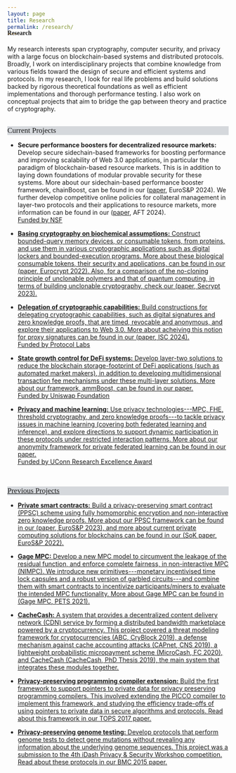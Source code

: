 ```yaml
---
layout: page
title: Research
permalink: /research/
---
```



<h4 style="font-family: 'Comic Sans MS'; margin-top: -30px;">Research</h4>

My research interests span cryptography, computer security, and privacy with a large focus on blockchain-based systems and distributed protocols. Broadly, I work on interdisciplinary projects that combine knowledge from various fields toward the design of secure and efficient systems and protocols. In my research, I look for real life problems and build solutions backed by rigorous theoretical foundations as well as efficient implementations and thorough performance testing. I also work on conceptual projects that aim to bridge the gap between theory and practice of cryptography. 
<br/>
<br/>

<div style="font-family: 'Comic Sans MS'; font-size:17px; background-color:rgb(213, 216, 220);margin-bottom:6px;">Current Projects</div>

* **Secure performance boosters for decentralized resource markets:** Develop secure sidechain-based frameworks for boosting performance and improving scalability of Web 3.0 applications, in particular the paradigm of blockchain-based resource markets. This is in addition to laying down foundations of modular provable security for these systems. More about our sidechain-based performance booster framework, chainBoost, can be found in our ([paper](https://eprint.iacr.org/2024/1020), EuroS&P 2024). We further develop competitive online policies for collateral management in layer-two protocols and their applications to resource markets, more information can be found in our ([paper](https://eprint.iacr.org/2024/1022), AFT 2024).<br/> 
<u>Funded by NSF<u/>

* **Basing cryptography on biochemical assumptions:** Construct bounded-query memory devices, or consumable tokens, from proteins, and use them in various cryptographic applications such as digital lockers and bounded-execution programs. More about these biological consumable tokens, their security and applications, can be found in our ([paper](https://link.springer.com/chapter/10.1007/978-3-031-06944-4_26), Eurocrypt 2022). Also, for a comparison of the no-cloning principle of unclonable polymers and that of quantum computing, in terms of building unclonable cryptography, check our ([paper](https://eprint.iacr.org/2023/702), Secrypt 2023). 

* **Delegation of cryptographic capabilities:** Build constructions for delegating cryptographic capabilities, such as digital signatures and zero knowledge proofs, that are timed, revocable and anonymous, and explore their applications to Web 3.0. More about acheiving this notion for proxy signatures can be found in our ([paper](https://eprint.iacr.org/2023/833), ISC 2024).<br/>
<u>Funded by Protocol Labs<u/>

* **State growth control for DeFi systems:** Develop layer-two solutions to reduce the blockchain storage-footprint of DeFi applications (such as automated market makers), in addition to developing multidimensional transaction fee mechanisms under these multi-layer solutions. More about our framework, ammBoost, can be found in our [paper](https://eprint.iacr.org/2024/1021).<br/>
<u>Funded by Uniswap Foundation<u/>

* **Privacy and machine learning:** Use privacy technologies---MPC, FHE, threshold cryptography, and zero knowledge proofs---to tackle privacy issues in machine learning (covering both federated learning and inference), and explore directions to support dynamic participation in these protocols under restricted interaction patterns. More about our anonymity framework for private federated learning can be found in our [paper](https://arxiv.org/abs/2306.06825). <br/>
<u>Funded by UConn Research Excellence Award<u/>
<br/>
<br/>

<div style="font-family: 'Comic Sans MS'; font-size:17px; background-color:rgb(213, 216, 220);margin-bottom:6px;">Previous Projects</div>

* **Private smart contracts:** Build a privacy-preserving smart contract (PPSC) scheme using fully homomorphic encryption and non-interactive zero knowledge proofs. More about our PPSC framework can be found in our ([paper](https://eprint.iacr.org/2021/133), [EuroS&P 2023](https://www.ieee-security.org/TC/EuroSP2023/)), and more about current private computing solutions for blockchains can be found in our ([SoK paper](https://eprint.iacr.org/2021/727.pdf), EuroS&P 2022).

* **Gage MPC:** Develop a new MPC model to circumvent the leakage of the residual function, and enforce complete fairness, in non-interactive MPC (NIMPC). We introduce new primitives---monetary incentivised time lock capsules and a robust version of garbled circuits---and combine them with smart contracts to incentivize participants/miners to evaluate the intended MPC functionality. More about Gage MPC can be found in ([Gage MPC](https://eprint.iacr.org/2021/256), PETS 2021).


* **CacheCash:** A system that provides a decentralized content delivery network (CDN) service by forming a distributed bandwidth marketplace powered by a cryptocurrency. This project covered a threat modeling framework for cryptocurrencies ([ABC](https://ieeexplore.ieee.org/document/8845101), CryBlock 2019), a defense mechanism against cache accounting attacks ([CAPnet](https://ieeexplore.ieee.org/document/8802825), CNS 2019), a lightweight probabilistic micropayment scheme ([MicroCash](https://link.springer.com/chapter/10.1007/978-3-030-51280-4_13), FC 2020), and CacheCash ([CacheCash](https://academiccommons.columbia.edu/doi/10.7916/d8-kmv2-7n57), PhD Thesis 2019), the main system that integrates these modules together.


* **Privacy-preserving programming compiler extension:** Build the first framework to support pointers to private data for privacy preserving programming compilers. This involved extending the PICCO compiler to implement this framework, and studying the efficiency trade-offs of using pointers to private data in secure algorithms and protocols. Read about this framework in our [TOPS 2017](https://dl.acm.org/citation.cfm?id=3154600) paper.


* **Privacy-preserving genome testing:** Develop protocols that perform genome tests to detect gene mutations without revealing any information about the underlying genome sequences. This project was a submission to the 4th [iDash Privacy & Security Workshop](http://www.humangenomeprivacy.org/2015/) competition. Read about these protocols in our [BMC 2015](https://bmcmedinformdecismak.biomedcentral.com/articles/10.1186/1472-6947-15-S5-S4) paper.
